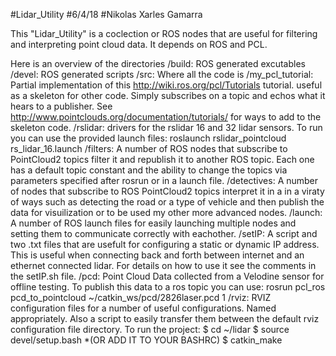#Lidar_Utility
#6/4/18
#Nikolas Xarles Gamarra

This "Lidar_Utility" is a coclection or ROS nodes that are useful for filtering and interpreting point cloud data. It depends on ROS and PCL. 

Here is an overview of the directories
/build: ROS generated excutables
/devel: ROS generated scripts
/src: Where all the code is
	/my_pcl_tutorial: Partial implementation of this http://wiki.ros.org/pcl/Tutorials tutorial.
	                  useful as a skeleton for other code. Simply subscribes on a topic and echos
			  what it hears to a publisher. 
			  See http://www.pointclouds.org/documentation/tutorials/ for ways to add to  				  the skeleton code.
	/rslidar: drivers for the rslidar 16 and 32 lidar sensors. To run you can use the provided
		  launch files: roslaunch rslidar_pointcloud rs_lidar_16.launch
	/filters: A number of ROS nodes that subscribe to PointCloud2 topics filter it and republish 
		  it to another ROS topic. Each one has a default topic constant and the ability to
		  change the topics via parameters specified after rosrun or in a launch file.
	/detectives: A number of nodes that subscribe to ROS PointCloud2 topics interpret it in a
		     in a viraty of ways such as detecting the road or a type of vehicle and then 
		     publish the data for visuilization or to be used my other more advanced nodes.
	/launch: A number of ROS launch files for easily launching multiple nodes and setting them
		 to communicate correctly with eachother. 
/setIP: A script and two .txt files that are usefult for configuring a static or dynamic IP address.
        This is useful when connecting back and forth between internet and an ethernet connected lidar.
        For details on how to use it see the comments in the setIP.sh file.
/pcd: Point Cloud Data collected from a Velodine sensor for offline testing.
      To publish this data to a ros topic you can use:
      rosrun pcl_ros pcd_to_pointcloud ~/catkin_ws/pcd/2826laser.pcd 1
/rviz: RVIZ configuration files for a number of useful configurations. Named appropriately. 
       Also a script to easily transfer them between the default rviz configuration file directory.
To run the project:
$ cd ~/lidar
$ source devel/setup.bash			*(OR ADD IT TO YOUR BASHRC)
$ catkin_make


